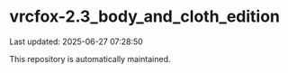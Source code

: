 # vrcfox-2.3_body_and_cloth_edition

Last updated: 2025-06-27 07:28:50

This repository is automatically maintained.
